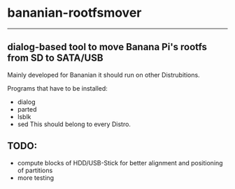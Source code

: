 # bananian-rootfsmover
----
dialog-based tool to move Banana Pi's rootfs from SD to SATA/USB 
--

Mainly developed for Bananian it should run on other Distrubitions.

Programs that have to be installed:
 + dialog
 + parted
 + lsblk
 + sed
This should belong to every Distro.


## TODO:
 - compute blocks of HDD/USB-Stick for better alignment and positioning of partitions
 - more testing
